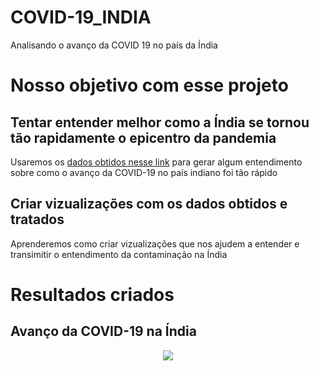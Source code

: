 # COVID-19_INDIA
 Analisando o avanço da COVID 19 no país da Índia
# Nosso objetivo com esse projeto
 ## Tentar entender melhor como a Índia se tornou tão rapidamente o epicentro da pandemia
  Usaremos os <a href="https://www.kaggle.com/sudalairajkumar/covid19-in-india">dados obtidos nesse link</a> para gerar algum entendimento sobre como
  o avanço da COVID-19 no país indiano foi tão rápido
 ## Criar vizualizações com os dados obtidos e tratados
  Aprenderemos como criar vizualizações que nos ajudem a entender e transimitir o entendimento da contaminação na Índia
  
# Resultados criados
 ## Avanço da COVID-19 na Índia
  <div style="text-align: center;">
   <img style="margin: auto;" src="https://raw.githubusercontent.com/adriano06-tech/COVID-19_INDIA/main/output/confirmed/animation.gif"></img>
  </div>
